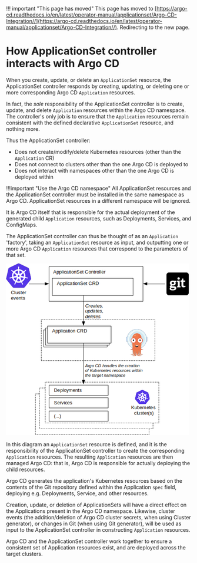 <meta http-equiv="refresh" content="1; url='https://argo-cd.readthedocs.io/en/latest/operator-manual/applicationset/Argo-CD-Integration/'" />

!!! important "This page has moved"
    This page has moved to [https://argo-cd.readthedocs.io/en/latest/operator-manual/applicationset/Argo-CD-Integration//](https://argo-cd.readthedocs.io/en/latest/operator-manual/applicationset/Argo-CD-Integration//). Redirecting to the new page.

# How ApplicationSet controller interacts with Argo CD

When you create, update, or delete an `ApplicationSet` resource, the ApplicationSet controller responds by creating, updating, or deleting one or more corresponding Argo CD `Application` resources.

In fact, the *sole* responsibility of the ApplicationSet controller is to create, update, and delete `Application` resources within the Argo CD namespace. The controller's only job is to ensure that the `Application` resources remain consistent with the defined declarative `ApplicationSet` resource, and nothing more.

Thus the ApplicationSet controller:

- Does not create/modify/delete Kubernetes resources (other than the `Application` CR)
- Does not connect to clusters other than the one Argo CD is deployed to
- Does not interact with namespaces other than the one Argo CD is deployed within

!!!important "Use the Argo CD namespace"
    All ApplicationSet resources and the ApplicationSet controller must be installed in the same namespace as Argo CD. 
    ApplicationSet resources in a different namespace will be ignored.

It is Argo CD itself that is responsible for the actual deployment of the generated child `Application` resources, such as Deployments, Services, and ConfigMaps.

The ApplicationSet controller can thus be thought of as an `Application` 'factory', taking an `ApplicationSet` resource as input, and outputting one or more Argo CD `Application` resources that correspond to the parameters of that set.

![ApplicationSet controller vs Argo CD, interaction diagram](assets/Argo-CD-Integration/ApplicationSet-Argo-Relationship-v2.png)

In this diagram an `ApplicationSet` resource is defined, and it is the responsibility of the ApplicationSet controller to create the corresponding `Application` resources. The resulting `Application` resources are then managed Argo CD: that is, Argo CD is responsible for actually deploying the child resources. 

Argo CD generates the application's Kubernetes resources based on the contents of the Git repository defined within the Application `spec` field, deploying e.g. Deployments, Service, and other resources.

Creation, update, or deletion of ApplicationSets will have a direct effect on the Applications present in the Argo CD namespace. Likewise, cluster events (the addition/deletion of Argo CD cluster secrets, when using Cluster generator), or changes in Git (when using Git generator), will be used as input to the ApplicationSet controller in constructing `Application` resources.

Argo CD and the ApplicationSet controller work together to ensure a consistent set of Application resources exist, and are deployed across the target clusters.
